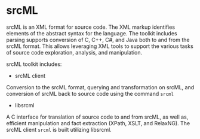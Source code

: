# srcML

srcML is an XML format for source code. The XML markup identifies 
elements of the abstract syntax for the language. The toolkit 
includes parsing supports conversion of C, C++, C#, and Java both 
to and from the srcML format. This allows leveraging XML tools to 
support the various tasks of source code exploration, analysis, 
and manipulation.

srcML toolkit includes:

* srcML client

Conversion to the srcML format, querying and transformation on 
srcML, and conversion of srcML back to source code using the 
command `srcml`

* libsrcml

A C interface for translation of source code to and from srcML, 
as well as, efficient manipulation and fact extraction (XPath, 
XSLT, and RelaxNG).  The srcML client `srcml` is built utilizing 
libsrcml.
